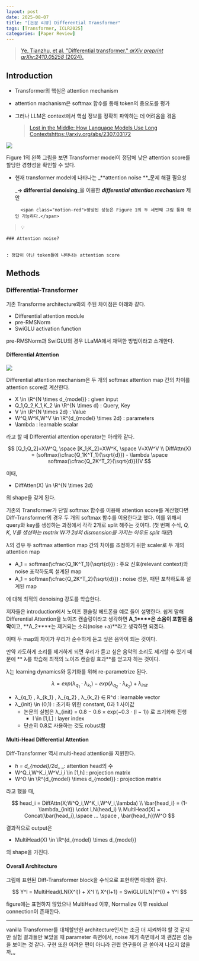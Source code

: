 ```yaml
---
layout: post
date: 2025-08-07
title: "[논문 리뷰] Differential Transformer"
tags: [Transformer, ICLR2025]
categories: [Paper Review]
---
```


> [Ye, Tianzhu, et al. "Differential transformer." ](https://arxiv.org/abs/2410.05258)[_arXiv preprint arXiv:2410.05258_](https://arxiv.org/abs/2410.05258)[ (2024).](https://arxiv.org/abs/2410.05258)



## Introduction

- Transformer의 핵심은 attention mechanism
- attention machanism은 softmax 함수를 통해 token의 중요도를 평가
- 그러나 LLM은 context에서 핵심 정보를 정확히 파악하는 데 어려움을 겪음

	> [Lost in the Middle: How Language Models Use Long Contextshttps://arxiv.org/abs/2307.03172](https://arxiv.org/abs/2307.03172)


![](https://prod-files-secure.s3.us-west-2.amazonaws.com/542b861c-36a8-4051-84e5-8804b6728dba/9083ea56-691a-4752-ae26-47f403431ac8/image.png?X-Amz-Algorithm=AWS4-HMAC-SHA256&X-Amz-Content-Sha256=UNSIGNED-PAYLOAD&X-Amz-Credential=ASIAZI2LB466UNRCWWVO%2F20251011%2Fus-west-2%2Fs3%2Faws4_request&X-Amz-Date=20251011T220102Z&X-Amz-Expires=3600&X-Amz-Security-Token=IQoJb3JpZ2luX2VjEHMaCXVzLXdlc3QtMiJHMEUCIARsodw4Ir9aeJHV5iP2b%2FIxoZRbmYY%2Bm2nqw8b6%2BSJ3AiEAjpmBL3NbgjX6yVKcyPeyCcMda9hDk2e8NFJ631lfEaYq%2FwMIGxAAGgw2Mzc0MjMxODM4MDUiDEFIdFNgFWenLbMAaSrcAzZIU7T7KztLsNSIUYfvxgwFi6P8qg9b0AQkQ20vfJNF8XsGs1gIo7k4KluhDv2q99JEykoSoAHRFHa%2F%2FHyPcCZchpVkwf1bYa3S3bODngMuWRQMtNqO4Rzl6IwVIy2soyaaJhxFDHmaDiWxUvYIbTz9OSskaza6HsmYbF63uMAw8%2BuXqz6MLTDoPsYFp%2FC2t0f%2F1KrH1RIEP%2B9K3o9eAiXG%2BT5uDIS4GwsMGUzZoRVoc6uYxywYc%2FWkid727YoOiu317NH0ZSeHSitoUtTvGbTKr6ww1%2FwXZXT7FAeW9IrYwR6eT%2BtBLc%2F8qfITsb05w0%2FRYlvkHE0nduWhnMDXi1LgGRRtOCiKZ9c0w1XbFWNDC9MKqaTI1kUAit%2Fpo4LGk3Ho2EQM6So3avKNtI%2B36uZ5G7An5w9M%2Fnnoq9WoBvlZwG266E11zwDRL7zmxag9UF6pZ0BHXvofgTWd0KJetENkiHARngTNoWRhBVjO6K7fhhtV6dPyzBVgedW%2Bh%2FE3hbrDuDa%2F6x9Bra%2FXTrUCsByv99pfeu3r2vlSJPfxF7EqYsGsZ0Ktl8vP3I7SrCnqXV3MNhrkmxtmHw00H1p0%2F42JYIzmqDg4oBotONJnBDWKI4LnVuL%2Bjfwrn%2B26MMzAqscGOqUBF6%2FuHhfSrkU4Hgnh05jdJDjyCfW7Y5AOSoY7DnQsDtuZXmObXEPt%2F7r99Sp18M5t%2Bq%2FFCdzaW%2FSHqn%2FB09bcPUUt%2BIjp%2BHSF4om24q6P4oX03d%2BslNN2aiakL26966lzzdnynoYvGwgEAPExKOQNTM81uigaRAZKbuBBJ%2FHU%2B64mmJtrzmz75wI%2FdF4Ai%2FBN%2Bzi282kwl3KMez7uGwvjrmUED%2FX0&X-Amz-Signature=78b4df961f5e9bdb44cf9fd440fc65f337719a524cb2b60c67530b5f5dc0485a&X-Amz-SignedHeaders=host&x-amz-checksum-mode=ENABLED&x-id=GetObject)


Figure 1의 왼쪽 그림을 보면 Transformer model이 정답에 낮은 attention score를 할당한 경향성을 확인할 수 있다.

- 현재 transformer model에 나타나는 _**attention noise **_문제 해결 필요성

	_**→ differential denoising**_을 이용한 _**differential attention mechanism**_ 제안


		<span class="notion-red">향상된 성능은 Figure 1의 두 세번째 그림 통해 확인 가능하다.</span>


> 💡 


	### Attention noise?


	: 정답이 아닌 token들에 나타나는 attention score



## Methods



### Differential-Transformer


기존 Transforme architecture와의 주된 차이점은 아래와 같다.

- Differential attention module
- pre-RMSNorm
- SwiGLU activation function

pre-RMSNorm과 SwiGLU의 경우 LLaMA에서 채택한 방법이라고 소개한다.



#### Differential Attention


![](https://prod-files-secure.s3.us-west-2.amazonaws.com/542b861c-36a8-4051-84e5-8804b6728dba/116d70b2-1963-4810-9167-f4c7d8a06e8f/image.png?X-Amz-Algorithm=AWS4-HMAC-SHA256&X-Amz-Content-Sha256=UNSIGNED-PAYLOAD&X-Amz-Credential=ASIAZI2LB466UNRCWWVO%2F20251011%2Fus-west-2%2Fs3%2Faws4_request&X-Amz-Date=20251011T220102Z&X-Amz-Expires=3600&X-Amz-Security-Token=IQoJb3JpZ2luX2VjEHMaCXVzLXdlc3QtMiJHMEUCIARsodw4Ir9aeJHV5iP2b%2FIxoZRbmYY%2Bm2nqw8b6%2BSJ3AiEAjpmBL3NbgjX6yVKcyPeyCcMda9hDk2e8NFJ631lfEaYq%2FwMIGxAAGgw2Mzc0MjMxODM4MDUiDEFIdFNgFWenLbMAaSrcAzZIU7T7KztLsNSIUYfvxgwFi6P8qg9b0AQkQ20vfJNF8XsGs1gIo7k4KluhDv2q99JEykoSoAHRFHa%2F%2FHyPcCZchpVkwf1bYa3S3bODngMuWRQMtNqO4Rzl6IwVIy2soyaaJhxFDHmaDiWxUvYIbTz9OSskaza6HsmYbF63uMAw8%2BuXqz6MLTDoPsYFp%2FC2t0f%2F1KrH1RIEP%2B9K3o9eAiXG%2BT5uDIS4GwsMGUzZoRVoc6uYxywYc%2FWkid727YoOiu317NH0ZSeHSitoUtTvGbTKr6ww1%2FwXZXT7FAeW9IrYwR6eT%2BtBLc%2F8qfITsb05w0%2FRYlvkHE0nduWhnMDXi1LgGRRtOCiKZ9c0w1XbFWNDC9MKqaTI1kUAit%2Fpo4LGk3Ho2EQM6So3avKNtI%2B36uZ5G7An5w9M%2Fnnoq9WoBvlZwG266E11zwDRL7zmxag9UF6pZ0BHXvofgTWd0KJetENkiHARngTNoWRhBVjO6K7fhhtV6dPyzBVgedW%2Bh%2FE3hbrDuDa%2F6x9Bra%2FXTrUCsByv99pfeu3r2vlSJPfxF7EqYsGsZ0Ktl8vP3I7SrCnqXV3MNhrkmxtmHw00H1p0%2F42JYIzmqDg4oBotONJnBDWKI4LnVuL%2Bjfwrn%2B26MMzAqscGOqUBF6%2FuHhfSrkU4Hgnh05jdJDjyCfW7Y5AOSoY7DnQsDtuZXmObXEPt%2F7r99Sp18M5t%2Bq%2FFCdzaW%2FSHqn%2FB09bcPUUt%2BIjp%2BHSF4om24q6P4oX03d%2BslNN2aiakL26966lzzdnynoYvGwgEAPExKOQNTM81uigaRAZKbuBBJ%2FHU%2B64mmJtrzmz75wI%2FdF4Ai%2FBN%2Bzi282kwl3KMez7uGwvjrmUED%2FX0&X-Amz-Signature=059197b89b21daefeecd3d83bd53b9d96add8aa1c630753a8aba6e20f22e2955&X-Amz-SignedHeaders=host&x-amz-checksum-mode=ENABLED&x-id=GetObject)


Differential attention mechanism은 두 개의 softmax attention map 간의 차이를 attention score로 계산한다.

- X \in \R^{N \times d\_{model}} : given input
- Q\_1,Q\_2,K\_1,K\_2 \in \R^{N \times d} : Query, Key
- V \in \R^{N \times 2d} : Value
- W^Q,W^K,W^V \in \R^{d\_{model} \times 2d} : parameters
- \lambda : learnable scalar

라고 할 때 Differential attention operator는 아래와 같다.


$$
[Q_1;Q_2]=XW^Q, \space [K_1;K_2]=XW^K, \space V=XW^V \\
DiffAttn(X) = (softmax(\cfrac{Q_1K^T_1}{\sqrt{d}}) - \lambda \space softmax(\cfrac{Q_2K^T_2}{\sqrt{d}}))V
$$


이때,

- DiffAtten(X) \in \R^{N \times 2d}

의 shape을 갖게 된다.


기존의 Transformer가 단일 softmax 함수를 이용해 attention score를 계산했다면 Diff-Transformer의 경우 두 개의 softmax 함수를 이용한다고 했다. 이를 위해서 query와 key를 생성하는 과정에서 각각 2개로 split 해주는 것이다. <span class="notion-red">(첫 번째 수식, </span><span class="notion-red">_Q, K, V를 생성하는 matrix W가 2d의 dismension을 가지는 이유도 split 때문_</span><span class="notion-red">)</span>


 λ의 경우 두 softmax attention map 간의 차이를 조정하기 위한 scaler로 두 개의 attention map

- A\_1 = softmax(\cfrac{Q\_1K^T\_1}{\sqrt{d}}) : 주요 신호(relevant context)와 noise 포착하도록 설계된 map
- A\_1 = softmax(\cfrac{Q\_2K^T\_2}{\sqrt{d}}) : noise 성분, 패턴 포착하도록 설계된 map 

에 대해 최적의 denoising 강도를 학습한다.


저자들은 introduction에서 노이즈 캔슬링 헤드폰을 예로 들어 설명한다. 쉽게 말해 Differential Attention을 노이즈 캔슬링이라고 생각하면 **A\_1****은 소음이 포함된 음악**이고, **A\_2****는 제거되는 소리(noise +a)**라고 생각하면 되겠다. 


이때 두 map의 차이가 우리가 순수하게 듣고 싶은 음악이 되는 것이다. 


만약 과도하게 소리를 제거하게 되면 우리가 듣고 싶은 음악의 소리도 제거할 수 있기 때문에 ** λ를 학습해 최적의 노이즈 캔슬링 효과**를 얻고자 하는 것이다.


λ는 learning dynamics와 동기화를 위해 re-parametrize 된다.


$$
\lambda = exp(\lambda_{q_1} \cdot \lambda_{k_1}) - exp(\lambda_{q_2} \cdot \lambda_{k_2}) + \lambda_{init}
$$

- λ\_{q\_1} , λ\_{k\_1} , λ\_{q\_2} , λ\_{k\_2} ∈ R^d : learnable vector
- λ\_{init} \in (0,1) : 초기화 위한 constant, 0과 1 사이값
	- 논문의 실험은 λ\_{init} = 0.8 − 0.6 × exp(−0.3 · (l − 1)) 로 초기화해 진행
		- l \in [1,L] : layer index
	- 단순히 0.8로 사용하는 것도 robust함


#### **Multi-Head Differential Attention**


Diff-Transformer 역시 multi-head attention을 지원한다.

- _h = d\_{model}/2d__ _: attention head의 수
- W^Q\_i,W^K\_i,W^V\_i,i \in [1,h] : projection matrix
- W^O \in \R^{d\_{model} \times d\_{model}} : projection matrix

라고 했을 때,


$$
head_i = DiffAttn(X;W^Q_i,W^K_i,W^V_i,\lambda) \\
\bar{head_i} = (1-\lambda_{init}) \cdot LN(head_i) \\
MultiHead(X) = Concat(\bar{head_i},\space ... \space , \bar{head_h})W^O
$$


결과적으로 output은

- MultiHead(X) \in \R^{d\_{model} \times d\_{model}}

의 shape을 가진다.



#### Overall Architecture


그림에 표현된 Diff-Transformer block을 수식으로 표현하면 아래와 같다.


$$
Y^l = MultiHead(LN(X^l)) + X^l \\
X^{l+1} = SwiGLU(LN(Y^l)) + Y^l
$$


figure에는 표현하지 않았으나 MultiHead 이후, Normalize 이후 residual connection이 존재한다.


---


vanilla Transformer를 대체할만한 architecture인지는 조금 더 지켜봐야 할 것 같지만 실험 결과들만 보았을 때 parameter 측면에서, noise 제거 측면에서 꽤 괜찮은 성능을 보이는 것 같다. 구현 또한 어려운 편이 아니라 관련 연구들이 곧 쏟아져 나오지 않을까,,,

